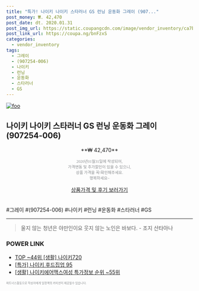 ```yaml
--- 
title: "특가! 나이키 나이키 스타러너 GS 런닝 운동화 그레이 (907..." 
post_money: ₩. 42,470 
post_date: dt. 2020.01.31 
post_img_url: https://static.coupangcdn.com/image/vendor_inventory/ca7b/f12f86933ba919b8ed2a6e48943991e1b6bba865fcc2e824ba7e21657959.jpg 
post_link_url: https://coupa.ng/bnFzxS 
categories: 
  - vendor_inventory 
tags: 
  - 그레이 
  - (907254-006) 
  - 나이키 
  - 런닝 
  - 운동화 
  - 스타러너 
  - GS 
--- 
```

[![foo](https://static.coupangcdn.com/image/vendor_inventory/ca7b/f12f86933ba919b8ed2a6e48943991e1b6bba865fcc2e824ba7e21657959.jpg)](https://coupa.ng/bnFzxS) 

## 나이키 나이키 스타러너 GS 런닝 운동화 그레이 (907254-006) 
<p style="text-align: center;">**₩ 42,470**</p> 
<p style="text-align: center;"><span style="color: #898c8f; font-family: Georgia,Times,serif; font-size: 0.75em;">2020년01월31일에 작성되어, <br>가격변동 및 추가할인이 있을 수 있으니,<br> 상품 가격을 꼭!확인해주세요.<br>행복하세요~</span> 
</p>	 
<div markdown="0" style="text-align: center;"><a href="https://coupa.ng/bnFzxS" class="btn btn--success">상품가격 및 후기 보러가기</a></div> 
<br><br> 
  #그레이 #(907254-006) #나이키 #런닝 #운동화 #스타러너 #GS 
<hr> 

> 울지 않는 청년은 야만인이요 웃지 않는 노인은 바보다. - 조지 산타아나 


### POWER LINK

* <a href="https://blog.naver.com/fasyy4321/221783993306" target="_blank"> TOP ~44위 [생활] 나이키720</a>
* <a href="https://blog.naver.com/sakai111/221786214017" target="_blank">[특가] 나이키 후드집업 95</a>
* <a href="https://blog.naver.com/sakai111/221779783006" target="_blank"> [생활] 나이키에어맥스여성 특가정보 순위 ~55위</a>

<span style="color: #898c8f; font-family: Georgia,Times,serif; font-size: 0.55em;">파트너스활동으로 작성자에게 일정액의 커미션이 제공될수 있습니다.</span> 
